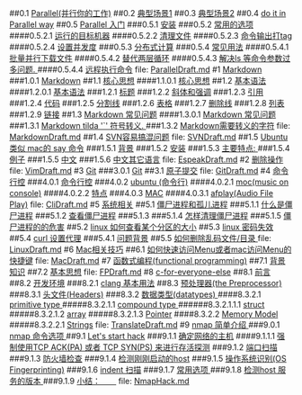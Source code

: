 ##0.1 [Parallel(并行你的工作)](ParallelDraft.md#anchor_0)
##0.2 [ 典型场景1](ParallelDraft.md#anchor_1)
##0.3 [ 典型场景2](ParallelDraft.md#anchor_2)
##0.4 [ do it in Parallel way](ParallelDraft.md#anchor_3)
##0.5 [ Parallel 入门](ParallelDraft.md#anchor_4)
###0.5.1 [ 安装](ParallelDraft.md#anchor_5)
###0.5.2 [  常用的选项](ParallelDraft.md#anchor_6)
####0.5.2.1 [ 运行的目标机器](ParallelDraft.md#anchor_7)
####0.5.2.2 [ 清理文件](ParallelDraft.md#anchor_8)
####0.5.2.3 [ 命令输出打tag](ParallelDraft.md#anchor_9)
####0.5.2.4 [ 设置并发度](ParallelDraft.md#anchor_10)
###0.5.3 [ 分布式计算](ParallelDraft.md#anchor_11)
###0.5.4 [ 常见用法](ParallelDraft.md#anchor_12)
####0.5.4.1 [ 批量并行下载文件](ParallelDraft.md#anchor_13)
####0.5.4.2 [ 替代两层循环](ParallelDraft.md#anchor_14)
####0.5.4.3 [ 解决ls 等命令参数过多问题. ](ParallelDraft.md#anchor_15)
####0.5.4.4 [ 远程执行命令](ParallelDraft.md#anchor_16)
file: [ParallelDraft.md](ParallelDraft.md)
#1 [ Markdown](MarkdownDraft.md#anchor_0)
###1.0.1 [ Markdown](MarkdownDraft.md#anchor_1)
##1.1 [ 核心思想](MarkdownDraft.md#anchor_2)
####1.1.0.1 [ 核心思想](MarkdownDraft.md#anchor_3)
##1.2 [ 基本语法](MarkdownDraft.md#anchor_4)
####1.2.0.1 [ 基本语法](MarkdownDraft.md#anchor_5)
###1.2.1 [ 标题](MarkdownDraft.md#anchor_6)
###1.2.2 [ 斜体和强调](MarkdownDraft.md#anchor_7)
###1.2.3 [ 引用](MarkdownDraft.md#anchor_8)
###1.2.4 [ 代码](MarkdownDraft.md#anchor_9)
###1.2.5 [ 分割线](MarkdownDraft.md#anchor_10)
###1.2.6 [ 表格](MarkdownDraft.md#anchor_11)
###1.2.7 [ 删除线](MarkdownDraft.md#anchor_12)
###1.2.8 [ 列表](MarkdownDraft.md#anchor_13)
###1.2.9 [ 链接](MarkdownDraft.md#anchor_14)
##1.3 [ Markdown 常见问题](MarkdownDraft.md#anchor_15)
####1.3.0.1 [ Markdown 常见问题](MarkdownDraft.md#anchor_16)
###1.3.1 [Markdown tilda '`' 符号转义. ](MarkdownDraft.md#anchor_17)
###1.3.2 [ Markdown需要转义的字符](MarkdownDraft.md#anchor_18)
file: [MarkdownDraft.md](MarkdownDraft.md)
##1.4 [SVN容易搞混问题](SVNDraft.md#anchor_0)
file: [SVNDraft.md](SVNDraft.md)
##1.5 [ Ubuntu 类似 mac的 say 命令](EspeakDraft.md#anchor_0)
###1.5.1 [ 背景](EspeakDraft.md#anchor_1)
###1.5.2 [ 安装](EspeakDraft.md#anchor_2)
###1.5.3 [ 主要特点: ](EspeakDraft.md#anchor_3)
###1.5.4 [ 例子](EspeakDraft.md#anchor_4)
###1.5.5 [ 中文](EspeakDraft.md#anchor_5)
###1.5.6 [ 中文其它语言](EspeakDraft.md#anchor_6)
file: [EspeakDraft.md](EspeakDraft.md)
#2 [删除操作](VimDraft.md#anchor_0)
file: [VimDraft.md](VimDraft.md)
#3 [Git](GitDraft.md#anchor_0)
###3.0.1 [Git](GitDraft.md#anchor_1)
##3.1 [原子提交](GitDraft.md#anchor_2)
file: [GitDraft.md](GitDraft.md)
#4 [命令行控](CliDraft.md#anchor_0)
###4.0.1 [命令行控](CliDraft.md#anchor_1)
###4.0.2 [ ubuntu (命令行)](CliDraft.md#anchor_2)
####4.0.2.1 [ moc(music on console)](CliDraft.md#anchor_3)
####4.0.2.2 [ 特点](CliDraft.md#anchor_4)
###4.0.3 [ MAC](CliDraft.md#anchor_5)
####4.0.3.1 [ afplay(Audio File Play)](CliDraft.md#anchor_6)
file: [CliDraft.md](CliDraft.md)
#5 [ 系统相关](LinuxDraft.md#anchor_0)
##5.1 [ 僵尸进程和孤儿进程](LinuxDraft.md#anchor_1)
###5.1.1 [ 什么是僵尸进程](LinuxDraft.md#anchor_2)
###5.1.2 [ 查看僵尸进程](LinuxDraft.md#anchor_3)
###5.1.3 [ ](LinuxDraft.md#anchor_4)
###5.1.4 [ 怎样清理僵尸进程](LinuxDraft.md#anchor_5)
###5.1.5 [ 僵尸进程的的危害](LinuxDraft.md#anchor_6)
##5.2 [ linux 如何查看某个分区的大小](LinuxDraft.md#anchor_7)
##5.3 [ linux 密码失效](LinuxDraft.md#anchor_8)
##5.4 [ curl 设置代理](LinuxDraft.md#anchor_9)
###5.4.1 [ 问题背景](LinuxDraft.md#anchor_10)
##5.5 [ 如何删除乱码文件/目录  ](LinuxDraft.md#anchor_11)
file: [LinuxDraft.md](LinuxDraft.md)
#6 [Mac相关技巧](MacDraft.md#anchor_0)
##6.1 [如何快速访问Menu或者mac访问Menu的快捷键](MacDraft.md#anchor_1)
file: [MacDraft.md](MacDraft.md)
#7 [函数式编程(functional programming)](FPDraft.md#anchor_0)
##7.1 [背景知识](FPDraft.md#anchor_1)
##7.2 [基本思想](FPDraft.md#anchor_2)
file: [FPDraft.md](FPDraft.md)
#8 [c-for-everyone-else](TranslateDraft.md#anchor_0)
##8.1 [ 前言    ](TranslateDraft.md#anchor_1)
##8.2 [ 开发环境](TranslateDraft.md#anchor_2)
###8.2.1 [ clang 基本用法](TranslateDraft.md#anchor_3)
##8.3 [ 预处理器(the Preprocessor)](TranslateDraft.md#anchor_4)
###8.3.1 [ 头文件(Headers)](TranslateDraft.md#anchor_5)
###8.3.2 [ 数据类型(datatypes) ](TranslateDraft.md#anchor_6)
####8.3.2.1 [ primitive type  ](TranslateDraft.md#anchor_7)
#####8.3.2.1.1 [ compound type  ](TranslateDraft.md#anchor_8)
######8.3.2.1.1.1 [ struct](TranslateDraft.md#anchor_9)
#####8.3.2.1.2 [ array](TranslateDraft.md#anchor_10)
#####8.3.2.1.3 [ Pointer](TranslateDraft.md#anchor_11)
####8.3.2.2 [ Memory Model](TranslateDraft.md#anchor_12)
#####8.3.2.2.1 [ Strings](TranslateDraft.md#anchor_13)
file: [TranslateDraft.md](TranslateDraft.md)
#9 [nmap 简单介绍  ](NmapHack.md#anchor_0)
###9.0.1 [ nmap 命令选项  ](NmapHack.md#anchor_1)
##9.1 [ Let's start hack](NmapHack.md#anchor_2)
###9.1.1 [ 确定网络的主机](NmapHack.md#anchor_3)
####9.1.1.1 [ 强制使用TCP ACK(PA) 或者 TCP SYN(PS) 来进行存活探测](NmapHack.md#anchor_4)
###9.1.2 [ 端口扫描](NmapHack.md#anchor_5)
###9.1.3 [ 防火墙检查](NmapHack.md#anchor_6)
###9.1.4 [ 检测刚刚启动的host](NmapHack.md#anchor_7)
###9.1.5 [ 操作系统识别(OS Fingerprinting)](NmapHack.md#anchor_8)
###9.1.6 [ indent 扫描](NmapHack.md#anchor_9)
###9.1.7 [ 常用选项  ](NmapHack.md#anchor_10)
###9.1.8 [ 检测host 服务的版本  ](NmapHack.md#anchor_11)
###9.1.9 [ 小结：　　](NmapHack.md#anchor_12)
file: [NmapHack.md](NmapHack.md)
